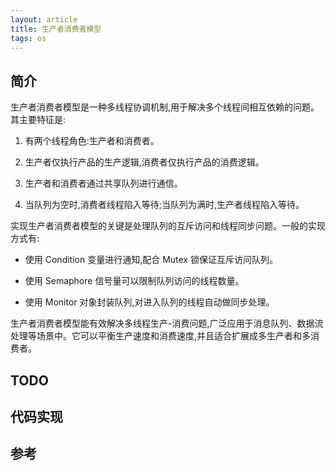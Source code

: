 ```yaml
---
layout: article
title: 生产者消费者模型
tags: os
---
```

## 简介

生产者消费者模型是一种多线程协调机制,用于解决多个线程间相互依赖的问题。其主要特征是:

1. 有两个线程角色:生产者和消费者。

2. 生产者仅执行产品的生产逻辑,消费者仅执行产品的消费逻辑。 

3. 生产者和消费者通过共享队列进行通信。

4. 当队列为空时,消费者线程陷入等待;当队列为满时,生产者线程陷入等待。

实现生产者消费者模型的关键是处理队列的互斥访问和线程同步问题。一般的实现方式有:

- 使用 Condition 变量进行通知,配合 Mutex 锁保证互斥访问队列。

- 使用 Semaphore 信号量可以限制队列访问的线程数量。

- 使用 Monitor 对象封装队列,对进入队列的线程自动做同步处理。

生产者消费者模型能有效解决多线程生产-消费问题,广泛应用于消息队列、数据流处理等场景中。它可以平衡生产速度和消费速度,并且适合扩展成多生产者和多消费者。


## TODO

## 代码实现

## 参考